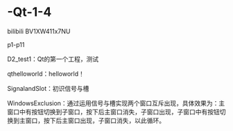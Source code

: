# -Qt-1-4

bilibili BV1XW411x7NU

p1-p11

D2_test1：Qt的第一个工程，测试

qthelloworld：helloworld！

SignalandSlot：初识信号与槽

WindowsExclusion：通过运用信号与槽实现两个窗口互斥出现，具体效果为：主窗口中有按钮切换到子窗口，按下后主窗口消失，子窗口出现，子窗口中有按钮切换到主窗口，按下后主窗口出现，子窗口消失，以此循环。

